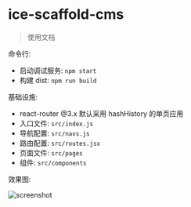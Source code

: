 # ice-scaffold-cms

> 使用文档

命令行:

* 启动调试服务: `npm start`
* 构建 dist: `npm run build`

基础设施:

* react-router @3.x 默认采用 hashHistory 的单页应用
* 入口文件: `src/index.js`
* 导航配置: `src/navs.js`
* 路由配置: `src/routes.jsx`
* 页面文件: `src/pages`
* 组件: `src/components`

效果图:

![screenshot](https://img.alicdn.com/tfs/TB1mopFb21TBuNjy0FjXXajyXXa-2838-1596.png)
